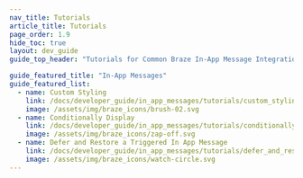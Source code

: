 ```yaml
---
nav_title: Tutorials
article_title: Tutorials
page_order: 1.9
hide_toc: true
layout: dev_guide
guide_top_header: "Tutorials for Common Braze In-App Message Integrations"

guide_featured_title: "In-App Messages"
guide_featured_list:
  - name: Custom Styling
    link: /docs/developer_guide/in_app_messages/tutorials/custom_styling
    image: /assets/img/braze_icons/brush-02.svg
  - name: Conditionally Display
    link: /docs/developer_guide/in_app_messages/tutorials/conditionally_display
    image: /assets/img/braze_icons/zap-off.svg
  - name: Defer and Restore a Triggered In App Message
    link: /docs/developer_guide/in_app_messages/tutorials/defer_and_restore_triggered_message
    image: /assets/img/braze_icons/watch-circle.svg
---
```


<br>
